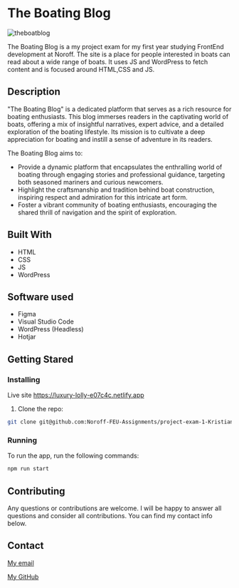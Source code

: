 # The Boating Blog

![theboatblog](https://github.com/Noroff-FEU-Assignments/project-exam-1-KristianNilsenAug22FT/assets/114563561/3458a0b5-08bf-4f35-b2b0-4f0835d57ae0)

The Boating Blog is a my project exam for my first year studying FrontEnd development at Noroff.
The site is a place for people interested in boats can read about a wide range of boats.
It uses JS and WordPress to fetch content and is focused around HTML,CSS and JS.

## Description

"The Boating Blog" is a dedicated platform that serves as a rich resource for boating enthusiasts. 
This blog immerses readers in the captivating world of boats, offering a mix of insightful narratives, 
expert advice, and a detailed exploration of the boating lifestyle. 
Its mission is to cultivate a deep appreciation for boating and instill a sense of adventure in its readers.

The Boating Blog aims to:

- Provide a dynamic platform that encapsulates the enthralling world of boating through engaging stories and professional guidance, targeting both seasoned mariners and curious newcomers.
- Highlight the craftsmanship and tradition behind boat construction, inspiring respect and admiration for this intricate art form.
- Foster a vibrant community of boating enthusiasts, encouraging the shared thrill of navigation and the spirit of exploration.

## Built With

- HTML
- CSS
- JS
- WordPress

## Software used

- Figma
- Visual Studio Code
- WordPress (Headless)
- Hotjar

## Getting Stared

### Installing

Live site https://luxury-lolly-e07c4c.netlify.app


1. Clone the repo:

```bash
git clone git@github.com:Noroff-FEU-Assignments/project-exam-1-KristianNilsenAUG22FT.git
```

### Running

To run the app, run the following commands:

```bash
npm run start
```

## Contributing

Any questions or contributions are welcome. I will be happy to answer all questions and consider all contributions.
You can find my contact info below.

## Contact

[My email](mailto:nilsenkr@pm.me)

[My GitHub](https://github.com/KristianNilsenAug22FT)
